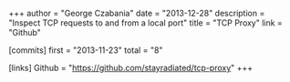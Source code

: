 +++
author = "George Czabania"
date = "2013-12-28"
description = "Inspect TCP requests to and from a local port"
title = "TCP Proxy"
link = "Github"

[commits]
  first = "2013-11-23"
  total = "8"

[links]
  Github = "https://github.com/stayradiated/tcp-proxy"
+++

